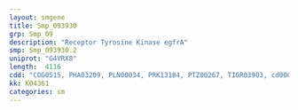 ```yaml
---
layout: smgene
title: Smp_093930
grp: Smp_09
description: "Receptor Tyrosine Kinase egfrA"
smp: Smp_093930.2
uniprot: "G4VRX8"
length:  4116
cdd: "COG0515, PHA03209, PLN00034, PRK13184, PTZ00267, TIGR03903, cd00064, cd05057, cl00066, cl08303, cl21453, pfam00757, pfam01030, pfam07714, pfam14843, smart00219, smart00261"
kk: K04361
categories: sm
---
```

